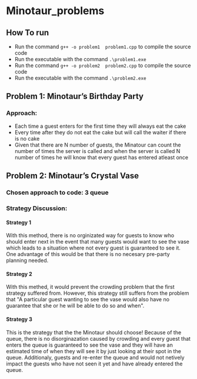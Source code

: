 # Minotaur_problems

## How To run
- Run the command ``` g++ -o problem1  problem1.cpp ``` to compile the source code
- Run the executable with the command ``` .\problem1.exe ```
- Run the command ``` g++ -o problem2  problem2.cpp ``` to compile the source code
- Run the executable with the command ``` .\problem2.exe ```

## Problem 1: Minotaur’s Birthday Party 
### Approach: 
- Each time a guest enters for the first time they will always eat the cake
- Every time after they do not eat the cake but will call the waiter if there is no cake
- Given that there are N number of guests, the Minatour can count the number of times the server is called and when the server is called N number of times he will know that every guest has entered atleast once

## Problem 2: Minotaur’s Crystal Vase
### Chosen approach to code: 3 queue
### Strategy Discussion:
#### Strategy 1
With this method, there is no orginizated way for guests to know who should enter next in the event that many guests would want to see the vase which leads to a situation where not every guest is guaranteed to see it. One advantage of this would be that there is no necesary pre-party planning needed.
#### Strategy 2
With this methed, it would prevent the crowding problem that the first strategy suffered from. However, this strategy still suffers from the problem that "A particular guest wanting to see the vase would also have no guarantee that she or he will be able to do so and when".
#### Strategy 3
This is the strategy that the the Minotaur should choose! Because of the queue, there is no disorginazation caused by crowding and every guest that enters the queue is guaranteed to see the vase and they will have an estimated time of when they will see it by just looking at their spot in the queue. Additionaly, guests and re-enter the queue and would not netively impact the guests who have not seen it yet and have already entered the queue. 
